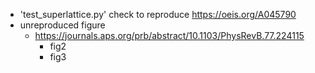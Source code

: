 - 'test_superlattice.py'
  check to reproduce https://oeis.org/A045790
- unreproduced figure
  - https://journals.aps.org/prb/abstract/10.1103/PhysRevB.77.224115
    - fig2
    - fig3
